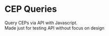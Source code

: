 # CEP Queries
Query CEPs via API with Javascript.
<br>
Made just for testing API without focus on design
